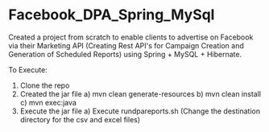 # Facebook_DPA_Spring_MySql
Created a project from scratch to enable clients to advertise on Facebook via their Marketing API (Creating Rest API's for Campaign Creation and Generation of Scheduled Reports) using Spring + MySQL + Hibernate.


To Execute:
1) Clone the repo
2) Created the jar file
    a) mvn clean generate-resources
    b) mvn clean install
    c) mvn exec:java
3) Execute the jar file
    a) Execute rundpareports.sh
        (Change the destination directory for the csv and excel files)
